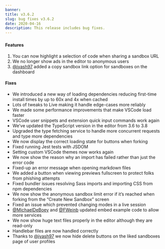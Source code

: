 ```yaml
---
banner:
title: v3.6.2
slug: bug fixes v3.6.2
date: 2020-04-16
description: This release includes bug fixes.
---
```


###

#### Features

1. You can now highlight a selection of code when sharing a sandbox URL
2. We no longer show ads in the editor to anonymous users
3. [@jyash97](https://github.com/codesandbox/codesandbox-client/pull/3886) added
   a copy sandbox link option for sandboxes on the dashboard

#### Fixes

- We introduced a new way of loading dependencies reducing first-time install
  times by up to 60x and 4x when cached
- Lots of tweaks to Live making it handle edge-cases more reliably
- We made some performance improvements that make VSCode load faster
- VSCode user snippets and extension quick input commands work again
- We’ve updated the TypeScript version in the editor from 3.6 to 3.8
- Upgraded the type fetching service to handle more concurrent requests and type more
  dependencies
- We now display the correct loading state for buttons when forking
- Fixed running Jest tests with JSDOM
- Setting custom VSCode themes now works again
- We now show the reason why an import has failed rather than just the error
  code
- Fixed-up an error message when opening markdown files
- We added a button when viewing previews fullscreen to protect folks from
  phishing attempts
- Fixed bundler issues resolving Sass imports and importing CSS from npm
  dependencies
- We now show the anonymous sandbox limit error if it’s reached when forking
  from the “Create New Sandbox” screen
- Fixed an issue which prevented changing modes in a live session
- [@MichaelDeBoey](https://github.com/codesandbox/codesandbox-client/pull/3888)
  and [@FWeinb](https://github.com/codesandbox/codesandbox-client/pull/3871)
  updated embed example code to allow more services
- We now show huge text files properly in the editor although they are
  read-only
- Handlebar files are now handled correctly
- Thanks to
  [@jyash97](https://github.com/codesandbox/codesandbox-client/pull/3836) we now
  hide delete buttons on the liked sandboxes page of user profiles

